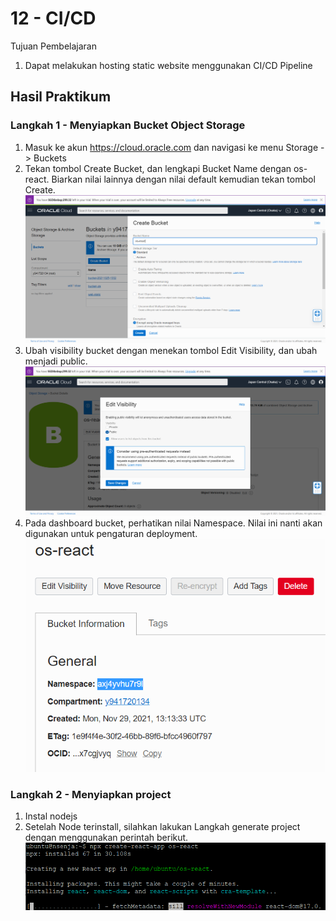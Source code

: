 # 12 - CI/CD

Tujuan Pembelajaran
1. Dapat melakukan hosting static website menggunakan CI/CD Pipeline

## Hasil Praktikum
### Langkah 1 - Menyiapkan Bucket Object Storage
1. Masuk ke akun https://cloud.oracle.com dan navigasi ke menu Storage -> Buckets
2. Tekan tombol Create Bucket, dan lengkapi Bucket Name dengan os-react. Biarkan nilai
lainnya dengan nilai default kemudian tekan tombol Create.
![Screenshot](img/create_bucket.png)
3. Ubah visibility bucket dengan menekan tombol Edit Visibility, dan ubah menjadi public.
![Screenshot](img/edit_public.png)
4. Pada dashboard bucket, perhatikan nilai Namespace. Nilai ini nanti akan digunakan untuk
pengaturan deployment.
![Screenshot](img/namespace.png)

### Langkah 2 - Menyiapkan project
1. Instal nodejs
2. Setelah Node terinstall, silahkan lakukan Langkah generate project dengan menggunakan
perintah berikut.
![Screenshot](img/create_react.png)
